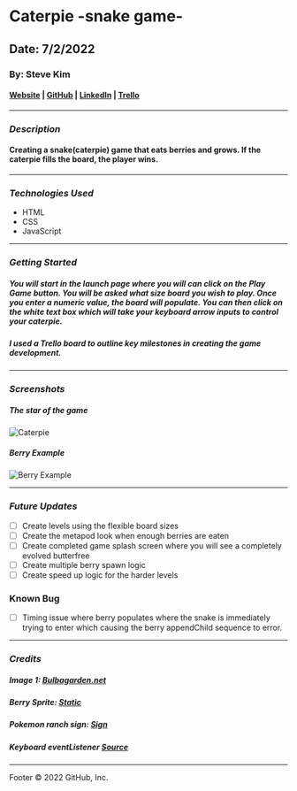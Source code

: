 # Caterpie -snake game-

## Date: 7/2/2022

### By: Steve Kim

#### [Website](https://SteveJKim.com) | [GitHub](https://github.com/Skim1571) | [LinkedIn](https://www.linkedin.com/in/steve-kim-b641541b/) | [Trello](https://trello.com/b/8GjBXbBF/caterpie-snake)

---

### **_Description_**

#### Creating a snake(caterpie) game that eats berries and grows. If the caterpie fills the board, the player wins.

---

### **_Technologies Used_**

- HTML
- CSS
- JavaScript

---

### **_Getting Started_**

##### You will start in the launch page where you will can click on the Play Game button. You will be asked what size board you wish to play. Once you enter a numeric value, the board will populate. You can then click on the white text box which will take your keyboard arrow inputs to control your caterpie.

##### I used a Trello board to outline key milestones in creating the game development.

---

### **_Screenshots_**

##### The star of the game

![Caterpie](https://archives.bulbagarden.net/media/upload/thumb/5/5d/010Caterpie.png/500px-010Caterpie.png)

##### Berry Example

![Berry Example](https://static.wikia.nocookie.net/pokemon/images/c/c9/Dream_Starf_Berry_Sprite.png/revision/latest?cb=20210118073109)

---

### **_Future Updates_**

- [ ] Create levels using the flexible board sizes
- [ ] Create the metapod look when enough berries are eaten
- [ ] Create completed game splash screen where you will see a completely evolved butterfree
- [ ] Create multiple berry spawn logic
- [ ] Create speed up logic for the harder levels

### **Known Bug**
- [ ] Timing issue where berry populates where the snake is immediately trying to enter which causing the berry appendChild sequence to error.

---

### **_Credits_**

##### Image 1: [Bulbagarden.net](https://archives.bulbagarden.net)

##### Berry Sprite: [Static](https://static.wikia.nocookie.net)

##### Pokemon ranch sign: [Sign](http://static2.wikia.nocookie.net/__cb20110219045705/pokemon/images/d/d2/My_Pok%C3%A9mon_Ranch.png)

##### Keyboard eventListener [Source](https://developer.mozilla.org/en-US/docs/Web/API/KeyboardEvent/key)


---

Footer
© 2022 GitHub, Inc.

